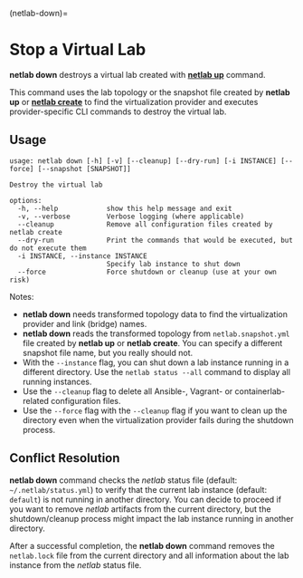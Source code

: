 (netlab-down)=
# Stop a Virtual Lab

**netlab down** destroys a virtual lab created with **[netlab up](up.md)** command.

This command uses the lab topology or the snapshot file created by **netlab up** or **[netlab create](create.md)** to find the virtualization provider and executes provider-specific CLI commands to destroy the virtual lab.

## Usage

```
usage: netlab down [-h] [-v] [--cleanup] [--dry-run] [-i INSTANCE] [--force] [--snapshot [SNAPSHOT]]

Destroy the virtual lab

options:
  -h, --help            show this help message and exit
  -v, --verbose         Verbose logging (where applicable)
  --cleanup             Remove all configuration files created by netlab create
  --dry-run             Print the commands that would be executed, but do not execute them
  -i INSTANCE, --instance INSTANCE
                        Specify lab instance to shut down
  --force               Force shutdown or cleanup (use at your own risk)
```

Notes:

* **netlab down** needs transformed topology data to find the virtualization provider and link (bridge) names.
* **netlab down** reads the transformed topology from `netlab.snapshot.yml` file created by **netlab up** or **netlab create**. You can specify a different snapshot file name, but you really should not.
* With the `--instance` flag, you can shut down a lab instance running in a different directory. Use the `netlab status --all` command to display all running instances.
* Use the `--cleanup` flag to delete all Ansible-, Vagrant- or containerlab-related configuration files.
* Use the `--force` flag with the `--cleanup` flag if you want to clean up the directory even when the virtualization provider fails during the shutdown process.

## Conflict Resolution

**netlab down** command checks the _netlab_ status file (default: `~/.netlab/status.yml`) to verify that the current lab instance (default: `default`) is not running in another directory. You can decide to proceed if you want to remove _netlab_ artifacts from the current directory, but the shutdown/cleanup process might impact the lab instance running in another directory.

After a successful completion, the **netlab down** command removes the `netlab.lock` file from the current directory and all information about the lab instance from the _netlab_ status file.
